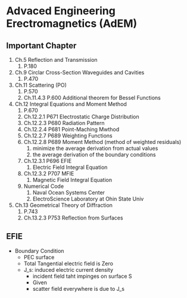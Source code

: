 # Advaced Engineering Erectromagnetics (AdEM)

## Important Chapter

1. Ch.5 Reflection and Transmission
   1. P.180
2. Ch.9 Circlar Cross-Section Waveguides and Cavities
   1. P.470
3. Ch.11 Scattering (PO)
   1. P.570
   2. Ch.11.4.3 P.600 Additional theorem for Bessel Functions
4. Ch.12 Integral Equations and Moment Method
   1. P.670
   2. Ch.12.2.1 P671 Electrostatic Charge Distribution
   3. Ch.12.2.3 P680 Radiation Pattern
   4. Ch.12.2.4 P681 Point-Maching Mwthod
   5. Ch.12.2.7 P689 Weighting Functions
   6. Ch.12.2.8 P689 Moment Method (method of weighted residuals)
      1. minimize the average derivation from actual values
      2. the average derivation of the boundary conditions
   7. Ch.12.3.1 P696 EFIE
      1. Electric Field Integral Equation
   8. Ch.12.3.2 P707 MFIE
      1. Magnetic Field Integral Equation
   9. Numerical Code
      1. Naval Ocean Systems Center
      2. ElectroScience Laboratory at Ohin State Univ
5. Ch.13 Geometrical Theory of Diffraction
   1. P.743
   2. Ch.13.2.3 P753 Reflection from Surfaces

## EFIE

- Boundary Condition
  - PEC surface
  - Total Tangential electric field is Zero
  - J_s: induced electric current density
    - incident field taht impinges on surface S
    - Given
    - scatter field everywhere is due to J_s
